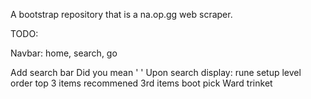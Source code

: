 A bootstrap repository that is a na.op.gg web scraper.

TODO:

Navbar: home, search, go

Add search bar
  Did you mean ' '
  Upon search display:
    rune setup
    level order
    top 3 items
    recommened 3rd items
    boot pick
    Ward trinket
    
